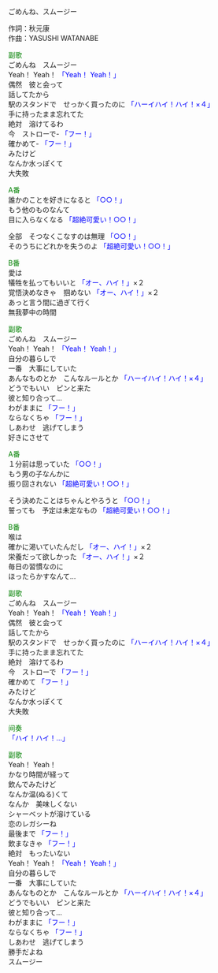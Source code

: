 ごめんね、スムージー  
  
作詞：秋元康  
作曲：YASUSHI WATANABE  
  
<font color=green>副歌</font>  
ごめんね　スムージー  
Yeah！ Yeah！ <font color=blue>「Yeah！ Yeah！」</font>  
偶然　彼と会って  
話してたから  
駅のスタンドで　せっかく買ったのに <font color=blue>「ハーイハイ！ハイ！×４」</font>   
手に持ったまま忘れてた  
絶対　溶けてるわ  
今　ストローで- <font color=blue>「フー！」</font>   
確かめて- <font color=blue>「フー！」</font>   
みたけど  
なんか水っぽくて  
大失敗  
  
<font color=green>A番</font>  
誰かのことを好きになると <font color=blue>「○○！」</font>   
もう他のものなんて  
目に入らなくなる <font color=blue>「超絶可愛い！○○！」</font>   
  
全部　そつなくこなすのは無理 <font color=blue>「○○！」</font>   
そのうちにどれかを失うのよ <font color=blue>「超絶可愛い！○○！」</font>   
  
<font color=green>B番</font>  
愛は  
犠牲を払ってもいいと <font color=blue>「オー、ハイ！」</font>×２   
覚悟決めなきゃ　掴めない <font color=blue>「オー、ハイ！」</font>×２   
あっと言う間に過ぎて行く  
無我夢中の時間  
  
<font color=green>副歌</font>  
ごめんね　スムージー  
Yeah！ Yeah！ <font color=blue>「Yeah！ Yeah！」</font>  
自分の暮らしで  
一番　大事にしていた  
あんなものとか　こんなルールとか <font color=blue>「ハーイハイ！ハイ！×４」</font>   
どうでもいい　ピンと来た  
彼と知り合って…  
わがままに <font color=blue>「フー！」</font>   
ならなくちゃ <font color=blue>「フー！」</font>   
しあわせ　逃げてしまう  
好きにさせて  
  
<font color=green>A番</font>  
１分前は思っていた <font color=blue>「○○！」</font>   
もう男の子なんかに  
振り回されない <font color=blue>「超絶可愛い！○○！」</font>   
  
そう決めたことはちゃんとやろうと <font color=blue>「○○！」</font>   
誓っても　予定は未定なもの <font color=blue>「超絶可愛い！○○！」</font>   
  
<font color=green>B番</font>  
喉は  
確かに渇いていたんだし <font color=blue>「オー、ハイ！」</font>×２   
栄養だって欲しかった <font color=blue>「オー、ハイ！」</font>×２   
毎日の習慣なのに  
ほったらかすなんて…  
  
<font color=green>副歌</font>  
ごめんね　スムージー  
Yeah！ Yeah！ <font color=blue>「Yeah！ Yeah！」</font>  
偶然　彼と会って  
話してたから  
駅のスタンドで　せっかく買ったのに <font color=blue>「ハーイハイ！ハイ！×４」</font>   
手に持ったまま忘れてた  
絶対　溶けてるわ  
今　ストローで <font color=blue>「フー！」</font>   
確かめて <font color=blue>「フー！」</font>   
みたけど  
なんか水っぽくて  
大失敗  
  
<font color=green>间奏</font>  
<font color=blue>「ハイ！ハイ！…」</font>   
  
<font color=green>副歌</font>  
Yeah！ Yeah！  
かなり時間が経って  
飲んでみたけど  
なんか温(ぬる)くて  
なんか　美味しくない  
シャーベットが溶けている  
恋のレガシーね  
最後まで <font color=blue>「フー！」</font>   
飲まなきゃ <font color=blue>「フー！」</font>   
絶対　もったいない  
Yeah！ Yeah！ <font color=blue>「Yeah！ Yeah！」</font>  
自分の暮らしで  
一番　大事にしていた  
あんなものとか　こんなルールとか <font color=blue>「ハーイハイ！ハイ！×４」</font>   
どうでもいい　ピンと来た  
彼と知り合って…  
わがままに <font color=blue>「フー！」</font>   
ならなくちゃ <font color=blue>「フー！」</font>   
しあわせ　逃げてしまう  
勝手だよね  
スムージー  
